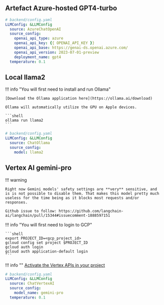 ## Artefact Azure-hosted GPT4-turbo

```yaml
# backend/config.yaml
LLMConfig: &LLMConfig
  source: AzureChatOpenAI
  source_config:
    openai_api_type: azure
    openai_api_key: {{ OPENAI_API_KEY }}
    openai_api_base: https://genai-ds.openai.azure.com/
    openai_api_version: 2023-07-01-preview
    deployment_name: gpt4
  temperature: 0.1
```

## Local llama2
!!! info "You will first need to install and run Ollama"

    [Download the Ollama application here](https://ollama.ai/download)

    Ollama will automatically utilize the GPU on Apple devices.

    ```shell
    ollama run llama2
    ```

```yaml
# backend/config.yaml
LLMConfig: &LLMConfig
  source: ChatOllama
  source_config:
    model: llama2
```

## Vertex AI gemini-pro

!!! warning 

    Right now Gemini models' safety settings are **very** sensitive, and is is not possible to disable them. That makes this model pretty much useless for the time being as it blocks most requests and/or responses.
    
    Github issue to follow: https://github.com/langchain-ai/langchain/pull/15344#issuecomment-1888597151

!!! info "You will first need to login to GCP"

    ```shell
    export PROJECT_ID=<gcp_project_id>
    gcloud config set project $PROJECT_ID
    gcloud auth login
    gcloud auth application-default login
    ```

!!! info ""
    <a href="https://console.cloud.google.com/vertex-ai" target="_blank">Activate the Vertex APIs in your project</a>

```yaml
# backend/config.yaml
LLMConfig: &LLMConfig
  source: ChatVertexAI
  source_config:
    model_name: gemini-pro
  temperature: 0.1
```
